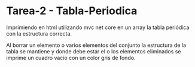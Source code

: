 # Tarea-2 - Tabla-Periodica

Imprimiendo en html utilizando mvc net core en un array la tabla periódica con la estructura correcta.

Al borrar un elemento o varios elementos del conjunto la estructura de la tabla se mantiene y donde debe estar el o los elementos eliminados se imprime un cuadro vacío con un color gris de fondo.
